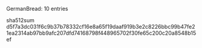 GermanBread: 10 entries

sha512sum d5f7a3dc031f6c9b37b78332cf16e8a65f19daaf919b3e2c8226bbc99b47fe21ea2314ab97bb9afc207dfd74168798f448965702f30fe65c200c20a8548b15ef